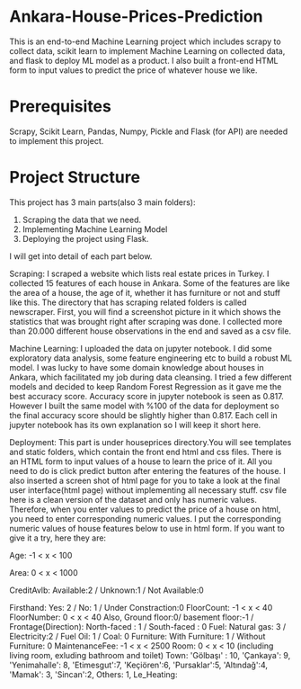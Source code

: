 # Ankara-House-Prices-Prediction

<p>This is an end-to-end Machine Learning project which includes scrapy to collect data, scikit learn to implement Machine Learning on collected data, and flask to deploy ML model as a product.
I also built a front-end HTML form to input values to predict the price of whatever house we like.</p>

# Prerequisites

Scrapy, Scikit Learn, Pandas, Numpy, Pickle and Flask (for API) are needed to implement this project.

# Project Structure

This project has 3 main parts(also 3 main folders):
  1) Scraping the data that we need. 
  2) Implementing Machine Learning Model
  3) Deploying the project using Flask.
  
I will get into detail of each part below.

Scraping: I scraped a website which lists real estate prices in Turkey. I collected 15 features of each house in Ankara. 
Some of the features are like the area of a house, the age of it, whether it has furniture or not and stuff like this.
The directory that has scraping related folders is called newscraper. First, you will find a screenshot picture in it which shows the statistics that was brought right after scraping was done.
I collected more than 20.000 different house observations in the end and saved as a csv file.  

Machine Learning: I uploaded the data on jupyter notebook. I did some exploratory data analysis, some feature engineering etc to build a robust ML model. 
I was lucky to have some domain knowledge about houses in Ankara, which facilitated my job during data cleansing. 
I tried a few different models and decided to keep Random Forest Regression as it gave me the best accuracy score. Accuracy score in jupyter notebook is seen as 0.817. 
However I built the same model with %100 of the data for deployment so the final accuracy score should be slightly higher than 0.817. 
Each cell in jupyter notebook has its own explanation so I will keep it short here.

Deployment: This part is under houseprices directory.You will see templates and static folders, which contain the front end html and css files.
There is an HTML form to input values of a house to learn the price of it. All you need to do is click predict button after entering the features of the house. 
I also inserted a screen shot of html page for you to take a look at the final user interface(html page) without implementing all necessary stuff. 
csv file here is a clean version of the dataset and only has numeric values. Therefore, when you enter values to predict the price of a house on html, you need to enter corresponding numeric values.
I put the corresponding numeric values of house features below to use in html form. If you want to give it a try, here they are:
<p>Age:  -1 < x < 100</p>

Area: 0 < x < 1000

CreditAvlb: Available:2 / Unknown:1 / Not Available:0

Firsthand: Yes: 2 / No: 1 / Under Constraction:0
FloorCount: -1 < x < 40
FloorNumber:  0 < x < 40 Also, Ground floor:0/ basement floor:-1 / 
Frontage(Direction): North-faced : 1 / South-faced : 0
Fuel: Natural gas: 3 / Electricity:2 / Fuel Oil: 1 / Coal: 0 
Furniture: With Furniture: 1 / Without Furniture: 0
MaintenanceFee: -1 < x < 2500
Room: 0 < x < 10 (including living room, exluding bathroom and toilet)
Town: 'Gölbaşı' : 10, 'Çankaya': 9, 'Yenimahalle': 8, 'Etimesgut':7, 'Keçiören':6, 'Pursaklar':5, 'Altındağ':4, 'Mamak': 3, 'Sincan':2, Others: 1, 
Le_Heating:

